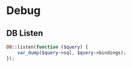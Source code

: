 # Debug

## DB Listen

```php
DB::listen(function ($query) {
    var_dump($query->sql, $query->bindings);
});
```
